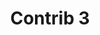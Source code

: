 ---
date:  ""
draft: "false"
title: "Contrib 3"
terms: ['contributor']
cover:
    icons: ""
    image: ""
    video: ""
    anima: ""
---